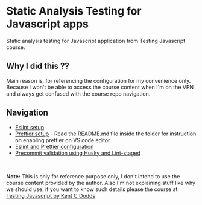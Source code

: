 # Static Analysis Testing for Javascript apps

Static analysis testing for Javascript application from Testing Javascript course.


## Why I did this ??
Main reason is, for referencing the configuration for my convenience only. Because I won't be able to access the course content when I'm on the VPN and always get confused with the course repo navigation.


## Navigation

* [Eslint setup](https://github.com/SanthoshRaju91/static-analysis-testing-js/tree/master/eslint-setup)
* [Prettier setup](https://github.com/SanthoshRaju91/static-analysis-testing-js/tree/master/prettier-setup) - Read the README.md file inside the folder for instruction on enabling prettier on VS code editor.
* [Eslint and Prettier configuration](https://github.com/SanthoshRaju91/static-analysis-testing-js/tree/master/eslint-prettier-config)
* [Precommit validation using Husky and Lint-staged](https://github.com/SanthoshRaju91/static-analysis-testing-js/tree/master/precommit-validate)

<br/>

**Note:** This is only for reference purpose only, I don't intend to use the course content provided by the author. Also I'm not explaining stuff like why we should use, if you want to know such details please the course at [Testing Javascript by Kent C Dodds](https://testingjavascript.com/)
